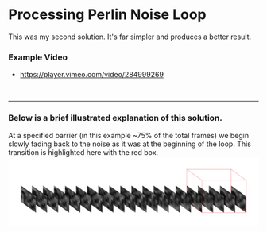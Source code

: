 # Processing Perlin Noise Loop
This was my second solution. It's far simpler and produces a better result.

### Example Video
* https://player.vimeo.com/video/284999269
<br>
<hr>

### Below is a brief illustrated explanation of this solution.

At a specified barrier (in this example ~75% of the total frames) we begin slowly fading back to the noise as it was at the beginning of the loop. This transition is highlighted here with the red box.<br>
<img src="https://github.com/benbarry/processing-perlin-noise-loop/blob/master/readme-files/perlin-noise-loop-explanation.png">
